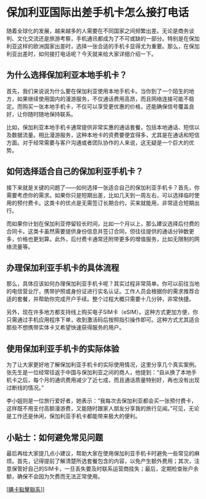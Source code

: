 # 保加利亚国际出差手机卡怎么接打电话

随着全球化的发展，越来越多的人需要在不同国家之间频繁出差。无论是商务谈判、文化交流还是旅游考察，手机通讯都成为了不可或缺的一部分。特别是在保加利亚这样的欧洲国家出差时，选择一张合适的手机卡显得尤为重要。那么，在保加利亚出差时，如何接打电话呢？今天就来给大家详细介绍一下。

## 为什么选择保加利亚本地手机卡？

首先，我们来说说为什么要在保加利亚使用本地手机卡。当你到了一个陌生的地方，如果继续使用国内的漫游服务，不仅通话费用高昂，而且网络连接可能不稳定。而购买一张本地手机卡，不仅可以享受更优惠的价格，还能确保信号覆盖良好，让你随时随地保持联系。

比如，保加利亚本地手机卡通常提供非常实惠的通话套餐，包括本地通话、短信以及数据流量。相比漫游服务，这种本地卡的资费要便宜得多，尤其是在通话和短信方面。对于经常需要与客户沟通或者团队协作的人来说，这无疑是一个巨大的优势。

## 如何选择适合自己的保加利亚手机卡？

接下来就是关键的问题了——如何选择一张适合自己的保加利亚手机卡？首先，你需要考虑你的需求。如果你只是短期出差，比如几天到一周左右，可以选择临时使用的预付费卡。这类卡的优点是无需签订长期合约，买来就能用，非常适合短期出行。

而如果你计划在保加利亚停留较长时间，比如一个月以上，那么建议选择后付费的合同卡。这类卡虽然需要提供身份信息并签订合同，但往往提供的通话分钟数更多，价格也更划算。此外，后付费卡通常还附带更多的增值服务，比如无限制的网络流量等。

## 办理保加利亚手机卡的具体流程

那么，具体应该如何办理保加利亚手机卡呢？其实过程非常简单。你可以前往当地的电信营业厅，携带护照或身份证进行实名认证。工作人员会根据你的需求推荐合适的套餐，并帮助你完成开户手续。整个过程大概只需要十几分钟，非常快捷。

另外，现在许多地方都支持线上购买电子SIM卡（eSIM）。这种方式更加方便，你只需通过手机应用程序下单，收到激活码后按照指引操作即可。这种方式尤其适合那些不想携带实体卡又希望快速获得服务的用户。

## 使用保加利亚手机卡的实际体验

为了让大家更好地了解保加利亚手机卡的实际使用情况，这里分享几个真实案例。张先生是一位经常往返于中国与保加利亚之间的商人，他提到：“自从换了本地手机卡之后，每个月的通讯费用减少了近七成，而且通话质量特别好，再也没有出现过断线的情况。”

李小姐则是一位旅行爱好者，她表示：“我每次去保加利亚都会买一张预付费卡，这样既不用支付高额漫游费，又能随时跟家人朋友分享我的旅行见闻。”可见，无论是工作还是休闲，保加利亚手机卡都能带来极大的便利。

## 小贴士：如何避免常见问题

最后再给大家提几点小建议，帮助大家在使用保加利亚手机卡时避免一些常见的麻烦。首先，记得提前了解清楚所选套餐包含的内容，以免产生额外费用；其次，注意保管好自己的SIM卡，一旦丢失要及时联系运营商挂失；最后，定期检查账户余额，确保不会因为欠费而无法正常使用。

[[購卡點擊聯系](https://t.me/s/esim1088)]]